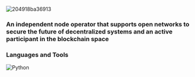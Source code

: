 ![204918ba36913](https://user-images.githubusercontent.com/105497450/194762583-befe0e13-bf8b-45e5-95c4-28a4ca99c887.gif)


### An independent node operator that supports open networks to secure the future of decentralized systems and an active participant in the blockchain space

### Languages and Tools 
![Python](https://img.shields.io/badge/-Python-success?style=flat-square&logo=Python)

